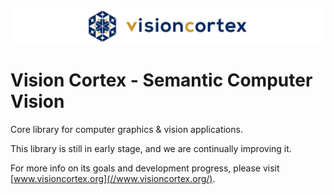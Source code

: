 ![logo](docs/visioncortex-banner.png)

# Vision Cortex - Semantic Computer Vision

Core library for computer graphics & vision applications.

This library is still in early stage, and we are continually improving it.

For more info on its goals and development progress, please visit [www.visioncortex.org](//www.visioncortex.org/).